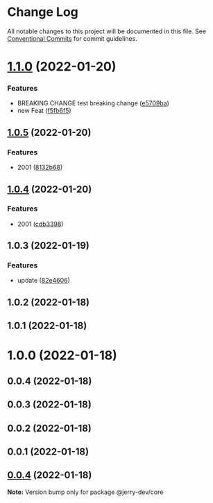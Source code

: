 # Change Log

All notable changes to this project will be documented in this file.
See [Conventional Commits](https://conventionalcommits.org) for commit guidelines.

# [1.1.0](https://github.com/lin559/lerna-demo/compare/@jerry-dev/core@1.0.5...@jerry-dev/core@1.1.0) (2022-01-20)


### Features

* BREAKING CHANGE test breaking change ([e5709ba](https://github.com/lin559/lerna-demo/commit/e5709ba39a858eb34b502deefffed2ac8970df87))
* new Feat ([f5fb6f5](https://github.com/lin559/lerna-demo/commit/f5fb6f5303f8bc3bd5fe4723945a257c0c9e288b))





## [1.0.5](https://github.com/lin559/lerna-demo/compare/@jerry-dev/core@1.0.4...@jerry-dev/core@1.0.5) (2022-01-20)


### Features

* 2001 ([8132b68](https://github.com/lin559/lerna-demo/commit/8132b68c47ce5c3d6ecc00b8f167a52e61d20f11))





## [1.0.4](https://github.com/lin559/lerna-demo/compare/@jerry-dev/core@1.0.3...@jerry-dev/core@1.0.4) (2022-01-20)


### Features

* 2001 ([cdb3398](https://github.com/lin559/lerna-demo/commit/cdb3398f27b9d77d36c0fae9e309e41fa1b4e27d))






## 1.0.3 (2022-01-19)


### Features

* update ([82e4606](https://github.com/lin559/lerna-demo/commit/82e4606635ded5c747818e64720c95cba0b8145a))



## 1.0.2 (2022-01-18)



## 1.0.1 (2022-01-18)



# 1.0.0 (2022-01-18)



## 0.0.4 (2022-01-18)



## 0.0.3 (2022-01-18)



## 0.0.2 (2022-01-18)



## 0.0.1 (2022-01-18)






## [0.0.4](https://github.com/lin559/lerna-demo/compare/v0.0.3...v0.0.4) (2022-01-18)

**Note:** Version bump only for package @jerry-dev/core
